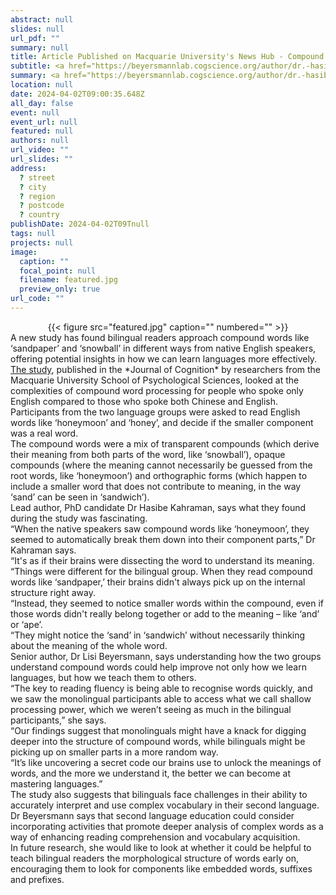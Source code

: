 ```yaml
---
abstract: null
slides: null
url_pdf: ""
summary: null
title: Article Published on Macquarie University's News Hub - Compound Words Could Hold a Key to Language Learning
subtitle: <a href="https://beyersmannlab.cogscience.org/author/dr.-hasibe-kahraman/" target="_blank">Dr. Hasibe Kahraman</a> and <a href="https://beyersmannlab.cogscience.org/author/dr.-elisabeth-lisi-beyersmann/" target="_blank">Dr. Lisi Beyersmann's</a> compound word research was featured on Macquarie University's News Hub (2 April 2024).
summary: <a href="https://beyersmannlab.cogscience.org/author/dr.-hasibe-kahraman/" target="_blank">Dr. Hasibe Kahraman</a> and <a href="https://beyersmannlab.cogscience.org/author/dr.-elisabeth-lisi-beyersmann/" target="_blank">Dr. Lisi Beyersmann's</a> compound word research was featured on Macquarie University's News Hub (2 April 2024).
location: null
date: 2024-04-02T09:00:35.648Z
all_day: false
event: null
event_url: null
featured: null
authors: null
url_video: ""
url_slides: ""
address:
  ? street
  ? city
  ? region
  ? postcode
  ? country
publishDate: 2024-04-02T09Tnull
tags: null
projects: null
image:
  caption: ""
  focal_point: null
  filename: featured.jpg
  preview_only: true
url_code: ""
---
```


<center>{{< figure src="featured.jpg" caption="" numbered="" >}}</center>
<strong></strong>A new study has found bilingual readers approach compound words like ‘sandpaper’ and ‘snowball’ in different ways from native English speakers, offering potential insights in how we can learn languages more effectively.</strong>
<br/>
<a href="https://journalofcognition.org/articles/10.5334/joc.350" target="_blank">The study</a>, published in the *Journal of Cognition* by researchers from the Macquarie University School of Psychological Sciences, looked at the complexities of compound word processing for people who spoke only English compared to those who spoke both Chinese and English. Participants from the two language groups were asked to read English words like ‘honeymoon’ and ‘honey’, and decide if the smaller component was a real word.
<br/>
The compound words were a mix of transparent compounds (which derive their meaning from both parts of the word, like ‘snowball’), opaque compounds (where the meaning cannot necessarily be guessed from the root words, like ‘honeymoon’) and orthographic forms (which happen to include a smaller word that does not contribute to meaning, in the way ‘sand’ can be seen in ‘sandwich’).
<br/>
Lead author, PhD candidate Dr Hasibe Kahraman, says what they found during the study was fascinating.
<br/>
“When the native speakers saw compound words like ‘honeymoon’, they seemed to automatically break them down into their component parts,” Dr Kahraman says.
<br/>
“It's as if their brains were dissecting the word to understand its meaning.
<br/>
“Things were different for the bilingual group. When they read compound words like ‘sandpaper,’ their brains didn't always pick up on the internal structure right away.
<br/>
“Instead, they seemed to notice smaller words within the compound, even if those words didn't really belong together or add to the meaning – like ‘and’ or ‘ape’.
<br/>
“They might notice the ‘sand’ in ‘sandwich’ without necessarily thinking about the meaning of the whole word.
<br/>
Senior author, Dr Lisi Beyersmann, says understanding how the two groups understand compound words could help improve not only how we learn languages, but how we teach them to others.
<br/>
“The key to reading fluency is being able to recognise words quickly, and we saw the monolingual participants able to access what we call shallow processing power, which we weren’t seeing as much in the bilingual participants,” she says.
<br/>
“Our findings suggest that monolinguals might have a knack for digging deeper into the structure of compound words, while bilinguals might be picking up on smaller parts in a more random way.
<br/>
“It’s like uncovering a secret code our brains use to unlock the meanings of words, and the more we understand it, the better we can become at mastering languages.”
<br/>
The study also suggests that bilinguals face challenges in their ability to accurately interpret and use complex vocabulary in their second language.
<br/>
Dr Beyersmann says that second language education could consider incorporating activities that promote deeper analysis of complex words as a way of enhancing reading comprehension and vocabulary acquisition.
<br/>
In future research, she would like to look at whether it could be helpful to teach bilingual readers the morphological structure of words early on, encouraging them to look for components like embedded words, suffixes and prefixes.

